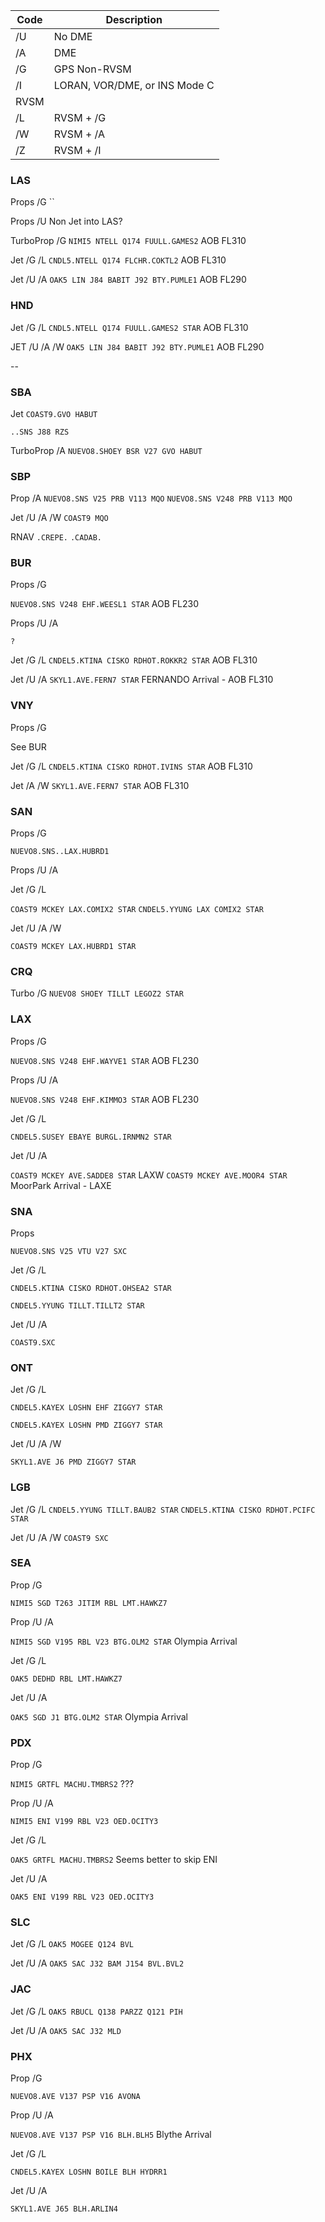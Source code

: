 | Code | Description |
|--| --|
|/U |No DME|
|/A |DME|
|/G |GPS Non-RVSM|
|/I |LORAN, VOR/DME, or INS Mode C|
|RVSM|
|/L |RVSM + /G|
|/W |RVSM + /A|
|/Z |RVSM + /I|


### LAS

Props /G
``

Props /U
Non Jet into LAS?

TurboProp /G
```NIMI5 NTELL Q174 FUULL.GAMES2``` AOB FL310

Jet /G /L
```CNDL5.NTELL Q174 FLCHR.COKTL2``` AOB FL310

Jet /U /A
```OAK5 LIN J84 BABIT J92 BTY.PUMLE1``` AOB FL290

### HND
Jet /G /L
```CNDL5.NTELL Q174 FUULL.GAMES2 STAR``` AOB FL310

JET /U /A /W
```OAK5 LIN J84 BABIT J92 BTY.PUMLE1``` AOB FL290

--
### SBA
Jet
```COAST9.GVO HABUT```

```..SNS J88 RZS```

TurboProp /A
```NUEVO8.SHOEY BSR V27 GVO HABUT```

### SBP
Prop /A
```NUEVO8.SNS V25 PRB V113 MQO```
```NUEVO8.SNS V248 PRB V113 MQO```

Jet /U /A /W
```COAST9 MQO```

RNAV 
```.CREPE.```
```.CADAB.```

### BUR

Props /G

```NUEVO8.SNS V248 EHF.WEESL1 STAR``` AOB FL230

Props /U /A

```? ```

Jet /G /L
```CNDEL5.KTINA CISKO RDHOT.ROKKR2 STAR``` AOB FL310

Jet /U /A
```SKYL1.AVE.FERN7 STAR``` FERNANDO Arrival - AOB FL310

### VNY

Props /G

See BUR

Jet /G /L
```CNDEL5.KTINA CISKO RDHOT.IVINS STAR``` AOB FL310

Jet /A /W
```SKYL1.AVE.FERN7 STAR``` AOB FL310

### SAN

Props /G

```NUEVO8.SNS..LAX.HUBRD1```

Props /U /A
``` ``` 

Jet /G /L

```COAST9 MCKEY LAX.COMIX2 STAR```
```CNDEL5.YYUNG LAX COMIX2 STAR```

Jet /U /A /W

```COAST9 MCKEY LAX.HUBRD1 STAR```

### CRQ

Turbo /G
```NUEVO8 SHOEY TILLT LEGOZ2 STAR```

### LAX

Props /G

```NUEVO8.SNS V248 EHF.WAYVE1 STAR``` AOB FL230

Props /U /A

```NUEVO8.SNS V248 EHF.KIMMO3 STAR``` AOB FL230

Jet /G /L

`CNDEL5.SUSEY EBAYE BURGL.IRNMN2 STAR`

Jet /U /A

```COAST9 MCKEY AVE.SADDE8 STAR``` LAXW
```COAST9 MCKEY AVE.MOOR4 STAR``` MoorPark Arrival - LAXE

### SNA

Props

```NUEVO8.SNS V25 VTU V27 SXC```

Jet /G /L

```CNDEL5.KTINA CISKO RDHOT.OHSEA2 STAR```

```CNDEL5.YYUNG TILLT.TILLT2 STAR```

Jet /U /A

```COAST9.SXC```

### ONT
Jet /G /L

```CNDEL5.KAYEX LOSHN EHF ZIGGY7 STAR```

```CNDEL5.KAYEX LOSHN PMD ZIGGY7 STAR```

Jet /U /A /W

```SKYL1.AVE J6 PMD ZIGGY7 STAR```

### LGB
Jet /G /L
```CNDEL5.YYUNG TILLT.BAUB2 STAR```
```CNDEL5.KTINA CISKO RDHOT.PCIFC STAR```

Jet /U /A /W
```COAST9 SXC```


### SEA
Prop /G

```NIMI5 SGD T263 JITIM RBL LMT.HAWKZ7```

Prop /U /A

```NIMI5 SGD V195 RBL V23 BTG.OLM2 STAR``` Olympia Arrival

Jet /G /L

```OAK5 DEDHD RBL LMT.HAWKZ7```

Jet /U /A

```OAK5 SGD J1 BTG.OLM2 STAR``` Olympia Arrival

### PDX

Prop /G

```NIMI5 GRTFL MACHU.TMBRS2``` ???

Prop /U /A

```NIMI5 ENI V199 RBL V23 OED.OCITY3``` 

Jet /G /L

```OAK5 GRTFL MACHU.TMBRS2``` Seems better to skip ENI

Jet /U /A

```OAK5 ENI V199 RBL V23 OED.OCITY3```

### SLC

Jet /G /L
```OAK5 MOGEE Q124 BVL```

Jet /U /A
```OAK5 SAC J32 BAM J154 BVL.BVL2```

### JAC

Jet /G /L
```OAK5 RBUCL Q138 PARZZ Q121 PIH```

Jet /U /A
```OAK5 SAC J32 MLD```

### PHX

Prop /G

```NUEVO8.AVE V137 PSP V16 AVONA``` 

Prop /U /A

```NUEVO8.AVE V137 PSP V16 BLH.BLH5``` Blythe Arrival 

Jet /G /L

```CNDEL5.KAYEX LOSHN BOILE BLH HYDRR1```

Jet /U /A

```SKYL1.AVE J65 BLH.ARLIN4```
